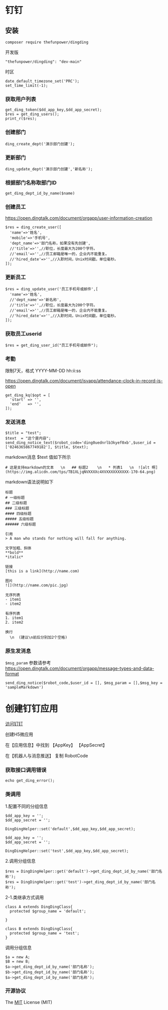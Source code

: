 # 钉钉

## 安装 

~~~
composer require thefunpower/dingding
~~~

开发版 
~~~
"thefunpower/dingding": "dev-main"
~~~

时区

~~~
date_default_timezone_set('PRC');
set_time_limit(-1); 
~~~


### 获取用户列表   
~~~
get_ding_token($dd_app_key,$dd_app_secret); 
$res = get_ding_users();
print_r($res); 
~~~

### 创建部门

~~~
ding_create_dept('演示部门创建'); 
~~~

### 更新部门

~~~
ding_update_dept('演示部门创建','新名称');
~~~

### 根据部门名称取部门ID

~~~
get_ding_dept_id_by_name($name)
~~~

### 创建员工 

https://open.dingtalk.com/document/orgapp/user-information-creation

~~~
$res = ding_create_user([
  'name'=>'姓名',
  'mobile'=>'手机号',
  'dept_name'=>'部门名称，如果没有先创建',
  //'title'=>'',//职位，长度最大为200个字符。
  //'email'=>'',//员工邮箱是唯一的，企业内不能重复。 
  //'hired_date'=>'',//入职时间，Unix时间戳，单位毫秒。
]);
~~~

### 更新员工 
~~~ 
$res = ding_update_user('员工手机号或邮件',[
  'name'=>'姓名', 
  //'dept_name'=>'新名称',
  //'title'=>'',//职位，长度最大为200个字符。
  //'email'=>'',//员工邮箱是唯一的，企业内不能重复。 
  //'hired_date'=>'',//入职时间，Unix时间戳，单位毫秒。
]);
~~~


### 获取员工userid
~~~
$res = get_ding_user_id("员工手机号或邮件");
~~~  



### 考勤

限制7天，格式 YYYY-MM-DD hh:ii:ss

https://open.dingtalk.com/document/isvapp/attendance-clock-in-record-is-open

~~~  
get_ding_kq($opt = [
  'start' => '',
  'end'   => '',
]);
~~~~

### 发送消息

~~~
$title = "test";
$text  = "这个是内容";
send_ding_notice_text($robot_code='ding0uednrlb3kyef0xb',$user_id = ['0246365867749182'], $title, $text);
~~~

markdown消息  $text 值如下所示
~~~
# 这是支持markdown的文本   \n   ## 标题2    \n   * 列表1   \n  ![alt 啊](https://img.alicdn.com/tps/TB1XLjqNVXXXXc4XVXXXXXXXXXX-170-64.png)
~~~

markdown语法说明如下

~~~
标题
# 一级标题
## 二级标题
### 三级标题
#### 四级标题
##### 五级标题
###### 六级标题
 
引用
> A man who stands for nothing will fall for anything.
 
文字加粗、斜体
**bold**
*italic*
 
链接
[this is a link](http://name.com)
 
图片
![](http://name.com/pic.jpg)
 
无序列表
- item1
- item2
 
有序列表
1. item1
2. item2

换行
  \n  (建议\n前后分别加2个空格)
~~~

### 原生发消息

`$msg_param` 参数请参考 https://open.dingtalk.com/document/orgapp/message-types-and-data-format

~~~
send_ding_notice($robot_code,$user_id = [], $msg_param = [],$msg_key = 'sampleMarkdown')
~~~


# 创建钉钉应用

[访问钉钉](https://open-dev.dingtalk.com/fe/app#/corp/app)

创建H5微应用

在【应用信息】中找到  【AppKey】  【AppSecret】 

在【机器人与消息推送】  复制 RobotCode


### 获取接口调用错误
~~~ 
echo get_ding_error();
~~~

### 类调用 
1.配置不同的分组信息
~~~
$dd_app_key = '';
$dd_app_secret = '';

DingDingHelper::set('default',$dd_app_key,$dd_app_secret);

$dd_app_key = '';
$dd_app_secret = '';

DingDingHelper::set('test',$dd_app_key,$dd_app_secret);
~~~
2.调用分组信息
~~~ 
$res = DingDingHelper::get('default')->get_ding_dept_id_by_name('部门名称'); 
$res = DingDingHelper::get('test')->get_ding_dept_id_by_name('部门名称');
~~~ 

2-1.类继承方式调用 
~~~
class A extends DingDingClass{
  protected $group_name = 'default'; 
  
}

class B extends DingDingClass{
  protected $group_name = 'test';  
}
~~~
调用分组信息
~~~
$a = new A;
$B = new B; 
$a->get_ding_dept_id_by_name('部门名称');
$b->get_ding_dept_id_by_name('部门名称');
$a->get_ding_dept_id_by_name('部门名称');
~~~ 


### 开源协议 

The [MIT](LICENSE) License (MIT)